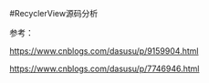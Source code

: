 #RecyclerView源码分析


参考：

https://www.cnblogs.com/dasusu/p/9159904.html

https://www.cnblogs.com/dasusu/p/7746946.html